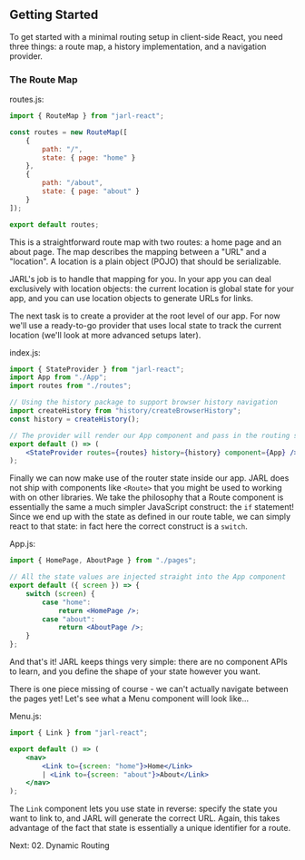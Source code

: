 ## Getting Started

To get started with a minimal routing setup in client-side React, you need three things: a route map, a history implementation, and a navigation provider.

### The Route Map

routes.js:

```js
import { RouteMap } from "jarl-react";

const routes = new RouteMap([
    {
        path: "/",
        state: { page: "home" }
    },
    {
        path: "/about",
        state: { page: "about" }
    }
]);

export default routes;
```

This is a straightforward route map with two routes: a home page and an about page. The map describes the mapping between a "URL" and a "location". A location is a plain object (POJO) that should be serializable.

JARL's job is to handle that mapping for you. In your app you can deal exclusively with location objects: the current location is global state for your app, and you can use location objects to generate URLs for links.

The next task is to create a provider at the root level of our app. For now we'll use a ready-to-go provider that uses local state to track the current location (we'll look at more advanced setups later).

index.js:

```jsx
import { StateProvider } from "jarl-react";
import App from "./App";
import routes from "./routes";

// Using the history package to support browser history navigation
import createHistory from "history/createBrowserHistory";
const history = createHistory();

// The provider will render our App component and pass in the routing state!
export default () => (
    <StateProvider routes={routes} history={history} component={App} />
);
```

Finally we can now make use of the router state inside our app. JARL does not ship with components like `<Route>` that you might be used to working with on other libraries. We take the philosophy that a Route component is essentially the same a much simpler JavaScript construct: the `if` statement! Since we end up with the state as defined in our route table, we can simply react to that state: in fact here the correct construct is a `switch`.

App.js:

```jsx
import { HomePage, AboutPage } from "./pages";

// All the state values are injected straight into the App component
export default ({ screen }) => {
    switch (screen) {
        case "home":
            return <HomePage />;
        case "about":
            return <AboutPage />;
    }
};
```

And that's it! JARL keeps things very simple: there are no component APIs to learn, and you define the shape of your state however you want.

There is one piece missing of course - we can't actually navigate between the pages yet! Let's see what a Menu component will look like...

Menu.js:

```jsx
import { Link } from "jarl-react";

export default () => (
    <nav>
        <Link to={screen: "home"}>Home</Link>
        | <Link to={screen: "about"}>About</Link>
    </nav>
);
```

The `Link` component lets you use state in reverse: specify the state you want to link to, and JARL will generate the correct URL. Again, this takes advantage of the fact that state is essentially a unique identifier for a route.

Next: 02. Dynamic Routing
